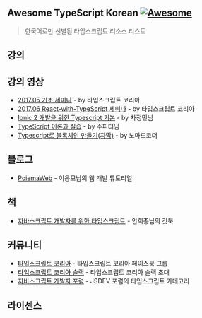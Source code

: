 ## Awesome TypeScript Korean [![Awesome](https://cdn.rawgit.com/sindresorhus/awesome/d7305f38d29fed78fa85652e3a63e154dd8e8829/media/badge.svg)](https://github.com/sindresorhus/awesome)
> 한국어로만 선별된 타입스크립트 리소스 리스트

## 강의


## 강의 영상
- [2017.05 기초 세미나](https://www.youtube.com/playlist?list=PLV6pYUAZ-ZoEBNDzOxzToMqv-V1QGlU0T) - by 타입스크립트 코리아
- [2017.06 React-with-TypeScript 세미나](https://www.youtube.com/playlist?list=PLV6pYUAZ-ZoHx0OjUduzaFSZ4_cUqXLm0) - by 타입스크립트 코리아
- [Ionic 2 개발을 위한 Typescript 기본](https://www.youtube.com/watch?v=zOMmkawimnw&list=PL_sanVl1UIb3ZDNpSiHidJmUK6ipQPEia) - by 차정민님
- [TypeScript 이론과 실습](https://www.youtube.com/watch?v=hnbKVqlm1TU&list=PLlSZlNj22M7S1HmF3Vs8TJ2gUq_0xNN6) - by 주피터님
- [Typescript로 블록체인 만들기(자막)](https://www.youtube.com/playlist?list=PLV6pYUAZ-ZoHx0OjUduzaFSZ4_cUqXLm0) - by 노마드코더

## 블로그
- [PoiemaWeb](https://poiemaweb.com) - 이웅모님의 웹 개발 튜토리얼

## 책
- [자바스크립트 개발자를 위한 타입스크립트](https://ahnheejong.gitbook.io/ts-for-jsdev) - 안희종님의 깃북

## 커뮤니티
- [타입스크립트 코리아](https://www.facebook.com/groups/TSKorea) - 타입스크립트 코리아 페이스북 그룹
- [타입스크립트 코리아 슬랙](https://ts-korea.now.sh) - 타입스크립트 코리아 슬랙 초대
- [자바스크립트 개발자 포럼](https://jsdev.kr/c/js/ts) - JSDEV 포럼의 타입스크립트 카테고리

## 라이센스

